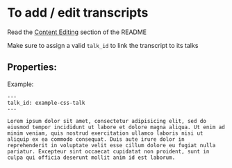 # To add / edit transcripts

Read the [Content Editing](../README.md#content-editing) section of the README

Make sure to assign a valid `talk_id` to link the transcript to its talks

## Properties:

Example:

    ---
    talk_id: example-css-talk
    ---

    Lorem ipsum dolor sit amet, consectetur adipisicing elit, sed do eiusmod tempor incididunt ut labore et dolore magna aliqua. Ut enim ad minim veniam, quis nostrud exercitation ullamco laboris nisi ut aliquip ex ea commodo consequat. Duis aute irure dolor in reprehenderit in voluptate velit esse cillum dolore eu fugiat nulla pariatur. Excepteur sint occaecat cupidatat non proident, sunt in culpa qui officia deserunt mollit anim id est laborum.
